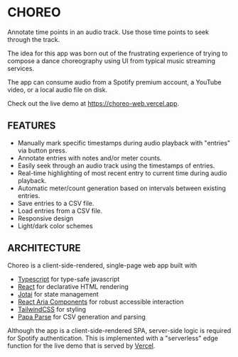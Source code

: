 # CHOREO

Annotate time points in an audio track. Use those time points to seek through
the track.

The idea for this app was born out of the frustrating experience of trying to
compose a dance choreography using UI from typical music streaming services.

The app can consume audio from a Spotify premium account, a YouTube video, or a
local audio file on disk.

Check out the live demo at https://choreo-web.vercel.app.

## FEATURES

- Manually mark specific timestamps during audio playback with "entries" via
  button press.
- Annotate entries with notes and/or meter counts.
- Easily seek through an audio track using the timestamps of entries.
- Real-time highlighting of most recent entry to current time during audio
  playback.
- Automatic meter/count generation based on intervals between existing entries.
- Save entries to a CSV file.
- Load entries from a CSV file.
- Responsive design
- Light/dark color schemes

## ARCHITECTURE

Choreo is a client-side-rendered, single-page web app built with

- [Typescript](https://www.typescriptlang.org/) for type-safe javascript
- [React](https://react.dev/) for declarative HTML rendering
- [Jotai](https://jotai.org/) for state management
- [React Aria Components](https://react-spectrum.adobe.com/react-aria/components.html)
  for robust accessible interaction
- [TailwindCSS](https://tailwindcss.com/) for styling
- [Papa Parse](https://www.papaparse.com/) for CSV generation and parsing

Although the app is a client-side-rendered SPA, server-side logic is required
for Spotify authentication. This is implemented with a "serverless" edge
function for the live demo that is served by [Vercel](https://vercel.com/).

